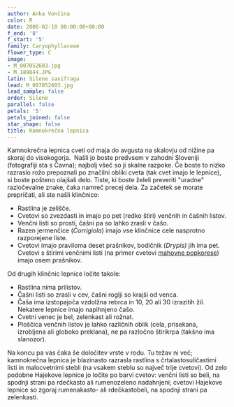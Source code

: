 ```yaml
---
author: Anka Vončina
color: R
date: 2008-02-10 00:00:00+00:00
f_end: '8'
f_start: '5'
family: Caryophyllaceae
flower_type: C
image:
- M_007052603.jpg
- M_189844.JPG
latin: Silene saxifraga
lead: M_007052603.jpg
lead_sample: false
order: Silene
parallel: false
petals: '5'
petals_joined: false
star_shape: false
title: Kamnokrečna lepnica
---
```

Kamnokrečna lepnica cveti od maja do avgusta na skalovju od nižine pa skoraj do visokogorja.  Našli jo boste predvsem v zahodni Sloveniji (fotografiji sta s Čavna); najbolj všeč so ji skalne razpoke. Če boste to nizko razraslo rožo prepoznali po značilni obliki cveta (tak cvet imajo le lepnice), si boste pošteno olajšali delo. Tiste, ki boste želeli preveriti \"uradne\" razločevalne znake, čaka namreč precej dela. Za začetek se morate prepričati, ali ste našli klinčnico:

-   Rastlina je zelišče.
-   Cvetovi so zvezdasti in imajo po pet (redko štiri) venčnih in čašnih listov.
-   Venčni listi so prosti, čašni pa so lahko zrasli v čašo.
-   Razen jermenčice (*Corrigiola*) imajo vse klinčnice cele nasprotno razporejene liste.
-   Cvetovi imajo praviloma deset prašnikov, bodičnik (*Drypis)* jih ima pet. Cvetovi s štirimi venčnimi listi (na primer cvetovi [mahovne popkorese](../moehringiamuscosa/)) imajo osem prašnikov.

Od drugih klinčnic lepnice ločite takole:

-   Rastlina nima prilistov.
-   Čašni listi so zrasli v cev, čašni roglji so krajši od venca.
-   Čaša ima izstopajoča vzdolžna rebrca in 10, 20 ali 30 izrazitih žil. Nekatere lepnice imajo napihnjeno čašo.
-   Cvetni venec je bel, zelenkast ali rožnat.
-   Ploščica venčnih listov je lahko različnih oblik (cela, prisekana, izrobljena ali globoko preklana), ne pa razločno štirikrpa (takšno ima slanozor).

Na koncu pa vas čaka še določitev vrste v rodu. Tu težav ni več; kamnokrečna lepnica je blazinasto razrasla rastlina s črtalastosuličastimi listi in malocvetnimi stebli (na vsakem steblu so največ trije cvetovi). Od zelo podobne Hajekove lepnice jo ločite po barvi cvetov: venčni listi so beli, na spodnji strani pa rdečkasto ali rumenozeleno nadahnjeni; cvetovi Hajekove lepnice so zgoraj rumenakasto- ali rdečkastobeli, na spodnji strani pa zelenkasti.
